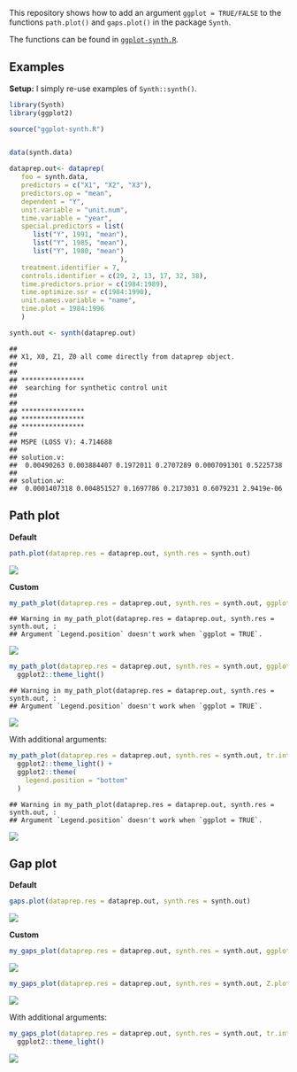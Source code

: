 
This repository shows how to add an argument `ggplot = TRUE/FALSE` to
the functions `path.plot()` and `gaps.plot()` in the package `Synth`.

The functions can be found in
[`ggplot-synth.R`](https://github.com/etiennebacher/ggplot-synth/blob/master/ggplot-synth.R).

## Examples

**Setup:** I simply re-use examples of `Synth::synth()`.

``` r
library(Synth)
library(ggplot2)

source("ggplot-synth.R")


data(synth.data)

dataprep.out<- dataprep(
   foo = synth.data,
   predictors = c("X1", "X2", "X3"),
   predictors.op = "mean",
   dependent = "Y",
   unit.variable = "unit.num",
   time.variable = "year",
   special.predictors = list(
      list("Y", 1991, "mean"),
      list("Y", 1985, "mean"),
      list("Y", 1980, "mean")
                            ),
   treatment.identifier = 7,
   controls.identifier = c(29, 2, 13, 17, 32, 38),
   time.predictors.prior = c(1984:1989),
   time.optimize.ssr = c(1984:1990),
   unit.names.variable = "name",
   time.plot = 1984:1996
   )

synth.out <- synth(dataprep.out)
```

    ## 
    ## X1, X0, Z1, Z0 all come directly from dataprep object.
    ## 
    ## 
    ## **************** 
    ##  searching for synthetic control unit  
    ##  
    ## 
    ## **************** 
    ## **************** 
    ## **************** 
    ## 
    ## MSPE (LOSS V): 4.714688 
    ## 
    ## solution.v:
    ##  0.00490263 0.003884407 0.1972011 0.2707289 0.0007091301 0.5225738 
    ## 
    ## solution.w:
    ##  0.0001407318 0.004851527 0.1697786 0.2173031 0.6079231 2.9419e-06

## Path plot

**Default**

``` r
path.plot(dataprep.res = dataprep.out, synth.res = synth.out)
```

![](README_files/figure-gfm/unnamed-chunk-2-1.png)<!-- -->

**Custom**

``` r
my_path_plot(dataprep.res = dataprep.out, synth.res = synth.out, ggplot = TRUE)
```

    ## Warning in my_path_plot(dataprep.res = dataprep.out, synth.res = synth.out, :
    ## Argument `Legend.position` doesn't work when `ggplot = TRUE`.

![](README_files/figure-gfm/unnamed-chunk-3-1.png)<!-- -->

``` r
my_path_plot(dataprep.res = dataprep.out, synth.res = synth.out, ggplot = TRUE) +
  ggplot2::theme_light()
```

    ## Warning in my_path_plot(dataprep.res = dataprep.out, synth.res = synth.out, :
    ## Argument `Legend.position` doesn't work when `ggplot = TRUE`.

![](README_files/figure-gfm/unnamed-chunk-4-1.png)<!-- -->

With additional arguments:

``` r
my_path_plot(dataprep.res = dataprep.out, synth.res = synth.out, tr.intake = 1991, Ylab = "My outcome", Xlab = "Years", Main = "My plot", Legend = c("First item", "Second item"), ggplot = TRUE) +
  ggplot2::theme_light() +
  ggplot2::theme(
    legend.position = "bottom"
  )
```

    ## Warning in my_path_plot(dataprep.res = dataprep.out, synth.res = synth.out, :
    ## Argument `Legend.position` doesn't work when `ggplot = TRUE`.

![](README_files/figure-gfm/unnamed-chunk-5-1.png)<!-- -->

## Gap plot

**Default**

``` r
gaps.plot(dataprep.res = dataprep.out, synth.res = synth.out)
```

![](README_files/figure-gfm/unnamed-chunk-6-1.png)<!-- -->

**Custom**

``` r
my_gaps_plot(dataprep.res = dataprep.out, synth.res = synth.out, ggplot = TRUE)
```

![](README_files/figure-gfm/unnamed-chunk-7-1.png)<!-- -->

``` r
my_gaps_plot(dataprep.res = dataprep.out, synth.res = synth.out, Z.plot = TRUE, ggplot = TRUE)
```

![](README_files/figure-gfm/unnamed-chunk-8-1.png)<!-- -->

With additional arguments:

``` r
my_gaps_plot(dataprep.res = dataprep.out, synth.res = synth.out, tr.intake = 1991, Ylab = "My outcome", Xlab = "Years", Main = "My plot", ggplot = TRUE) +
  ggplot2::theme_light()
```

![](README_files/figure-gfm/unnamed-chunk-9-1.png)<!-- -->
